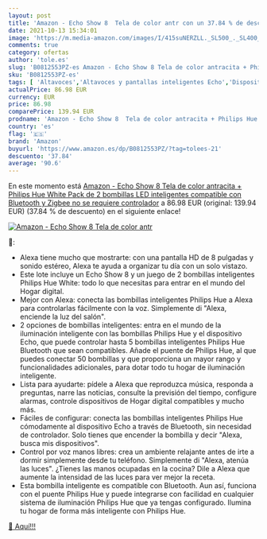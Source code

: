 ```yaml
---
layout: post
title: 'Amazon - Echo Show 8  Tela de color antr con un 37.84 % de descuento'
date: 2021-10-13 15:34:01
image: 'https://m.media-amazon.com/images/I/415suNERZLL._SL500_._SL400_.jpg'
comments: true
category: ofertas
author: 'tole.es'
slug: 'B0812553PZ-es Amazon - Echo Show 8 Tela de color antracita + Philips Hue...'
sku: 'B0812553PZ-es'
tags: [ 'Altavoces','Altavoces y pantallas inteligentes Echo','Dispositivos Amazon','Dispositivos Amazon y Accesorios','Electrónica','Equipos de audio y Hi-Fi','Paquetes de dispositivos','amazon','hue','philips', ]
actualPrice: 86.98 EUR
currency: EUR
price: 86.98
comparePrice: 139.94 EUR
prodname: 'Amazon - Echo Show 8  Tela de color antracita + Philips Hue White Pack de 2 bombillas LED inteligentes  compatible con Bluetooth y Zigbee  no se requiere controlador'
country: 'es'
flag: '🇪🇸'
brand: 'Amazon'
buyurl: 'https://www.amazon.es/dp/B0812553PZ/?tag=tolees-21'
descuento: '37.84'
average: '90.6'
---
```


En este momento está [Amazon - Echo Show 8  Tela de color antracita + Philips Hue White Pack de 2 bombillas LED inteligentes  compatible con Bluetooth y Zigbee  no se requiere controlador](https://www.amazon.es/dp/B0812553PZ/?tag=tolees-21) a 86.98 EUR (original: 139.94 EUR) (37.84 %  de descuento) en el siguiente enlace!

[![Amazon - Echo Show 8  Tela de color antr](https://m.media-amazon.com/images/I/415suNERZLL._SL500_._SL400_.jpg)](https://www.amazon.es/dp/B0812553PZ/?tag=tolees-21)

🔎:

- Alexa tiene mucho que mostrarte: con una pantalla HD de 8 pulgadas y sonido estéreo, Alexa te ayuda a organizar tu día con un solo vistazo.
- Este lote incluye un Echo Show 8 y un juego de 2 bombillas inteligentes Philips Hue White: todo lo que necesitas para entrar en el mundo del Hogar digital.
- Mejor con Alexa: conecta las bombillas inteligentes Philips Hue a Alexa para controlarlas fácilmente con la voz. Simplemente di "Alexa, enciende la luz del salón".
- 2 opciones de bombillas inteligentes: entra en el mundo de la iluminación inteligente con las bombillas Philips Hue y el dispositivo Echo, que puede controlar hasta 5 bombillas inteligentes Philips Hue Bluetooth que sean compatibles. Añade el puente de Philips Hue, al que puedes conectar 50 bombillas y que proporciona un mayor rango y funcionalidades adicionales, para dotar todo tu hogar de iluminación inteligente.
- Lista para ayudarte: pídele a Alexa que reproduzca música, responda a preguntas, narre las noticias, consulte la previsión del tiempo, configure alarmas, controle dispositivos de Hogar digital compatibles y mucho más.
- Fáciles de configurar: conecta las bombillas inteligentes Philips Hue cómodamente al dispositivo Echo a través de Bluetooth, sin necesidad de controlador. Solo tienes que encender la bombilla y decir "Alexa, busca mis dispositivos".
- Control por voz manos libres: crea un ambiente relajante antes de irte a dormir simplemente desde tu teléfono. Simplemente di "Alexa, atenúa las luces". ¿Tienes las manos ocupadas en la cocina? Dile a Alexa que aumente la intensidad de las luces para ver mejor la receta.
- Esta bombilla inteligente es compatible con Bluetooth. Aun así, funciona con el puente Philips Hue y puede integrarse con facilidad en cualquier sistema de iluminación Philips Hue que ya tengas configurado. Ilumina tu hogar de forma más inteligente con Philips Hue.

[🛒 Aquí!!!](https://www.amazon.es/dp/B0812553PZ/?tag=tolees-21)

